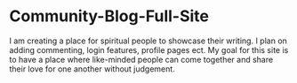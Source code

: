 # Community-Blog-Full-Site
I am creating a place for spiritual people to showcase their writing. I plan on adding commenting, login features, profile pages ect. My goal for this site is to have a place where like-minded people can come together and share their love for one another without judgement. 

